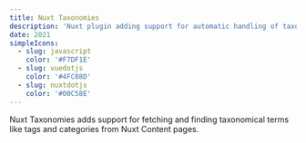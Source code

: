 ```yaml
---
title: Nuxt Taxonomies
description: 'Nuxt plugin adding support for automatic handling of taxonomies with Nuxt Content.'
date: 2021
simpleIcons:
  - slug: javascript
    color: '#F7DF1E'
  - slug: vuedotjs
    color: '#4FC08D'
  - slug: nuxtdotjs
    color: '#00C58E'
---
```


Nuxt Taxonomies adds support for fetching and finding taxonomical terms like tags and categories from Nuxt Content pages.